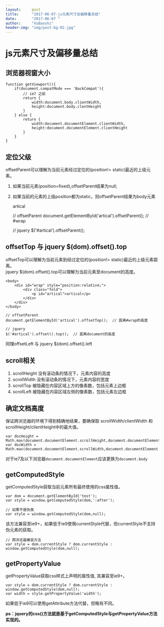 ```yaml
---
layout:     post
title:      "2017-06-07-js元素尺寸及偏移量总结"
date:       "2017-06-07 "
author:     "XuBaoshi"
header-img: "img/post-bg-02.jpg"
---
```


# js元素尺寸及偏移量总结 #

## 浏览器视窗大小 ##

	function getViewport(){
		if(document.compatMode === 'BackCompat'){
			// ie7 之前			
			return {
				width:document.body.clientWidth,
				height:document.body.clentHeight
			}
		} else {
			return {
				width:document.documentElement.clientWidth,
				height:document.documentElement.clientHeight
			}
		}
	}	

## 定位父级 ##
offsetParent可以理解为当前元素经过定位的(position!= static)最近的上级元素。<br>
1. 如果当前元素(position=fixed),offsetParent结果为null;<br>
2. 如果当前的元素的上级position都为static，则offsetParent结果为body元素

		
	<body>
		<div id="wrap" style="position:relative;">
			<div class="fold">
				<p id="artical">artical</p>
			</div>
		</div>	
	</body>
	
	// offsetParent
	document.getElementById('artical').offsetParent();  // #wrap

	// jquery
	$('#artical').offsetParent();

## offsetTop 与 jquery $(dom).offset().top ##
offsetTop可以理解为当前元素到经过定位的(position!= static)最近的上级元素距离。<br>
jquery $(dom).offset().top可以理解为当前元素至document的高度。<br>

	<body>
		<div id="wrap" style="position:relative;">
			<div class="fold">
				<p id="artical">artical</p>
			</div>
		</div>	
	</body>
	
	// offsetParent
	document.getElementById('artical').offsetTop();  // 距离#wrap的高度

	// jquery
	$('#artical').offset().top();  // 距离document的高度

同理offsetLeft 与 jquery $(dom).offset().left

## scroll相关 ##
1. scrollHeight 没有滚动条的情况下，元素内容的高度
2. scrollWidth 没有滚动条的情况下，元素内容的宽度
3. scrollTop 被隐藏在内容区域上方的像素数，包括元素上边框
4. scrollLeft 被隐藏在内容区域左侧的像素数，包括元素左边框

## 确定文档高度 ##
保证跨浏览器的环境下得到精确地结果，要确保取 scrollWidth/clientWidth 和scrollHeight/clientHeight中的最大值。

	var docHeight = Math.max(document.documentElement.scrollHeight,document.documentElement.clientHeight)
	var docWidth = Math.max(document.documentElement.scrollWidth,document.documentElement.clientWidth)

对于ie7及以下浏览器`document.documentElement`应该更换为`document.body`
## getComputedStyle ##
getComputedStyle获取当前元素所有最终使用的css属性值。
	
	var dom = document.getElementById('test');
	var style = window.getComputedStyle(dom,':after');

	// 如果不是伪类
	var style = window.getComputedStyle(dom,null);

该方法兼容至ie9+，如果低于ie9使用currentStyle代替，但currentStyle不支持伪元素的获取。

	// 跨浏览器兼容方法
	var style = dom.currentStyle ? dom.currentStyle : window.getComputedStyle(dom,null);

## getPropertyValue ##
getPropertyValue获取css样式上声明的属性值,	其兼容至ie9+。
	
	var style = dom.currentStyle ? dom.currentStyle : window.getComputedStyle(dom,null);
	var width = style.getPropertyValue('width');

如果低于ie9可以使用getAttribute方法代替，但略有不同。

**ps：jquery的css()方法就是基于getComputedStyle与getPropertyValue方法实现的。**

